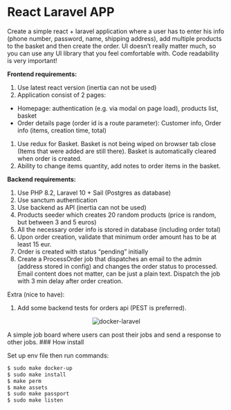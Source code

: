 # React Laravel APP
Create a simple react + laravel application where a user has to enter his info (phone number, password, name, shipping address), add multiple products to the basket and then create the order. UI doesn’t really matter much, so you can use any UI library that you feel comfortable with. Code readability is very important!


**Frontend requirements:**

1. Use latest react version (inertia can not be used)
2. Application consist of 2 pages:
- Homepage: authentication (e.g. via modal on page load), products list, basket
- Order details page (order id is a route parameter): Customer info, Order info (items, creation time, total)
1. Use redux for Basket. Basket is not being wiped on browser tab close (Items that were added are still there). Basket is automatically cleared when order is created.
2. Ability to change items quantity, add notes to order items in the basket.

**Backend requirements:**

1. Use PHP 8.2,  Laravel 10 + Sail (Postgres as database)
2. Use sanctum authentication
3. Use backend as API (inertia can not be used)
4. Products seeder which creates 20 random products (price is random, but between 3 and 5 euros)
5. All the necessary order info is stored in database (including order total)
6. Upon order creation, validate that minimum order amount has to be at least 15 eur.
7. Order is created with status “pending” initially
8. Create a ProcessOrder job that dispatches an email to the admin (address stored in config) and changes the order status to processed. Email content does not matter, can be just a plain text. Dispatch the job with 3 min delay after order creation.

Extra (nice to have):

1. Add some backend tests for orders api (PEST is preferred).

<p align="center">
    <img src="https://user-images.githubusercontent.com/35098175/145682384-0f531ede-96e0-44c3-a35e-32494bd9af42.png" alt="docker-laravel">
</p>
A simple job board where users can post their jobs and send a response to other jobs.
### How install

Set up env file then run commands:
```bash
$ sudo make docker-up
$ sudo make install
$ make perm
$ make assets
$ sudo make passport
$ sudo make listen
```
